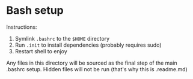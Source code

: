 # Bash setup

Instructions:
1.  Symlink `.bashrc` to the `$HOME` directory
2.  Run `.init` to install dependencies (probably requires sudo)
3.  Restart shell to enjoy

Any files in this directory will be sourced as the final step of the main .bashrc setup. Hidden files
will not be run (that's why this is .readme.md)
